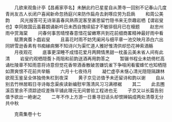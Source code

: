 <!-- { "loadSidebar": true } -->
　　几欲来观鱼计亭【昌甫家亭名】未酬此约已星星自从萧寺一回别不记春山几度青尚友古人长闭户喜闻新命忽扬庭兴来防作扁舟去剥啄应劳为启扄
　　和周公美韵
　　风光报答可无诗渐喜春风熟燕泥客至甚思留竹隠书来无奈趣岩栖【谓岩叟也】幸同故国云虽暮朗诵新吟日未西自愧续貂才不敏徘徊月已在榱题
　　赵忠州雨中赏海棠
　　问春何事苦晴悭春意惜花留嫩寒共到花前细商畧精神最好雨中看
　　赋萧爽薝卜戯岩叟
　　且喜花时雨不妨凭阑闲与细平章一池交映月添白六出同妍雪逊香素有书痴縁病懒不知诗兴为渠忙道人雅好惟清供却恐花神索酒觞
　　月夜观花
　　底事更深睡不成惜花爱月两闗情黒甜一枕虽云美未省人间有此清
　　岩叟约观栖隠薝卜雨阻和前韵送酒再用韵答之
　　暂辍书程业未妨倚栏高诵杜陵章不知雨意将诗意但觉花香带酒香散破苦嫌饥雀下争喧闲看蜜蜂忙也知栖隠如萧爽恨不花前共举觞
　　六月十七夜待月
　　凝伫虚亭未惬心清光隠隠隔踈林欲观玉鉴呈全体独倚朱栏到夜深
　　黄子京见访值予未还留诗和韵以谢
　　自从别去竹林居暇日寻诗毎念渠疾读新编慰牢落清风习习满襟裾
　　其二
　　此去圑溪百里余不须踪迹叹差殊平铺此理元无间曽验工程进也无
　　子京又以长篇告别值予欲出一絶谢之
　　二年不作上方游一日重寻旧话头却恨婵娟成两处清尊无分共中秋

　　克斋集卷十七
